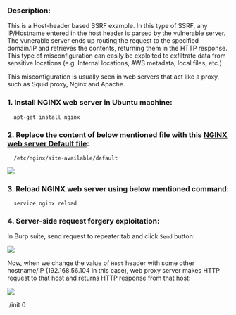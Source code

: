 ### Description: 

This is a Host-header based SSRF example. In this type of SSRF, any IP/Hostname entered in the host header is parsed by the vulnerable server.
The vunerable server ends up routing the request to the specified domain/IP and retrieves the contents, returning them in the HTTP response. This type of misconfiguration can easily be exploited to exfiltrate data from sensitive locations (e.g. Internal locations, AWS metadata, local files, etc.)

This misconfiguration is usually seen in web servers that act like a proxy, such as Squid proxy, Nginx and Apache.


<h3>1. Install NGINX web server in Ubuntu machine:</h3>

      apt-get install nginx

<h3>2. Replace the content of below mentioned file with this <a href="https://raw.githubusercontent.com/incredibleindishell/SSRF_Vulnerable_Lab/master/Host_header/default">NGINX web server Default file</a>:</h3>


      /etc/nginx/site-available/default

<img src="https://github.com/incredibleindishell/SSRF_Vulnerable_Lab/raw/master/Host_header/images/Nginx_config.png"/>

<h3>3. Reload NGINX web server using below mentioned command:</h3>

      service nginx reload

<h3>4. Server-side request forgery exploitation:</h3>

In Burp suite, send request to repeater tab and click `Send` button:

<img src="https://raw.githubusercontent.com/incredibleindishell/SSRF_Vulnerable_Lab/master/Host_header/images/actual_request.png" />

Now, when we change the value of `Host` header with some other hostname/IP (192.168.56.104 in this case), web proxy server makes HTTP request to that host and returns HTTP response from that host: 

<img src="https://raw.githubusercontent.com/incredibleindishell/SSRF_Vulnerable_Lab/master/Host_header/images/SSRF.png" />

./init 0
